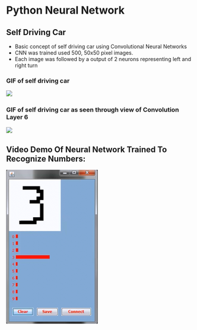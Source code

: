 # Python Neural Network

## Self Driving Car 
- Basic concept of self driving car using Convolutional Neural Networks 
- CNN was trained used 500, 50x50 pixel images. 
- Each image was followed by a output of 2 neurons representing left and right turn 

### GIF of self driving car
![](https://github.com/InderPabla/NEAT/blob/master/Images/2.gif)

### GIF of self driving car as seen through view of Convolution Layer 6
![](https://github.com/InderPabla/NEAT/blob/master/Images/2.gif)

## Video Demo Of Neural Network Trained To Recognize Numbers:
[![ScreenShot](https://github.com/InderPabla/PythonNeuralNetwork/blob/master/Images/1.PNG)](http://youtu.be/yt6k5CD7e6M)

